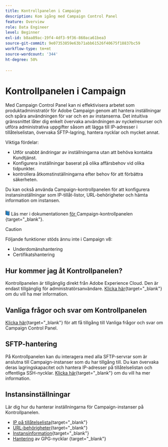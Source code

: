 ```yaml
---
title: Kontrollpanelen i Campaign
description: Kom igång med Campaign Control Panel
feature: Overview
role: Data Engineer
level: Beginner
exl-id: b8aa89ac-19f4-4df3-9f36-860aca61bea3
source-git-commit: 9e07353859e63b71abb61526f40675f18837bc59
workflow-type: tm+mt
source-wordcount: '344'
ht-degree: 50%

---
```


# Kontrollpanelen i Campaign

Med Campaign Control Panel kan ni effektivisera arbetet som produktadministratör för Adobe Campaign genom att hantera inställningar och spåra användningen för var och en av instanserna. Det intuitiva gränssnittet låter dig enkelt övervaka användningen av nyckelresurser och utföra administrativa uppgifter såsom att lägga till IP-adresser i tillåtelselistan, övervaka SFTP-lagring, hantera nycklar och mycket annat.

Viktiga fördelar:

* Utför snabbt ändringar av inställningarna utan att behöva kontakta Kundtjänst.
* Konfigurera inställningar baserat på olika affärsbehov vid olika tidpunkter.
* kontrollera åtkomstinställningarna efter behov för att förbättra säkerheten.

Du kan också använda Campaign-kontrollpanelen för att konfigurera instansinställningar som IP-tillåt-listor, URL-behörigheter och hämta information om instansen.

![](../assets/do-not-localize/book.png) Läs mer i dokumentationen [ för ](https://experienceleague.adobe.com/docs/control-panel/using/control-panel-home.html?lang=sv)Campaign-kontrollpanelen {target=&quot;_blank&quot;}.

>[!CAUTION]
> Följande funktioner stöds ännu inte i Campaign v8:
>
>* Underdomänshantering
>* Certifikatshantering

>


## Hur kommer jag åt Kontrollpanelen?

Kontrollpanelen är tillgänglig direkt från Adobe Experience Cloud. Den är endast tillgänglig för administratörsanvändare. [Klicka här](https://experienceleague.adobe.com/docs/control-panel/using/discover-control-panel/accessing-control-panel.html){target=&quot;_blank&quot;} om du vill ha mer information.

## Vanliga frågor och svar om Kontrollpanelen

[Klicka här](https://experienceleague.adobe.com/docs/control-panel/using/faq.html?lang=en#control-panel){target=&quot;_blank&quot;} för att få tillgång till Vanliga frågor och svar om Campaign Control Panel.

## SFTP-hantering

På Kontrollpanelen kan du interagera med alla SFTP-servrar som är anslutna till Campaign-instanser som du har tillgång till. Du kan övervaka deras lagringskapacitet och hantera IP-adresser på tillåtelselistan och offentliga SSH-nycklar. [Klicka här](https://experienceleague.adobe.com/docs/control-panel/using/sftp-management/about-sftp-management.html?lang=sv#sftp-management){target=&quot;_blank&quot;} om du vill ha mer information.

## Instansinställningar

Lär dig hur du hanterar inställningarna för Campaign-instanser på Kontrollpanelen.
* [IP på tillåtelselista](https://experienceleague.adobe.com/docs/control-panel/using/instances-settings/ip-allow-listing-instance-access.html){target=&quot;_blank&quot;}
* [URL-behörigheter](https://experienceleague.adobe.com/docs/control-panel/using/instances-settings/url-permissions.html){target=&quot;_blank&quot;}
* [Instansinformation](https://experienceleague.adobe.com/docs/control-panel/using/instances-settings/instance-details.html){target=&quot;_blank&quot;}
* [Hantering](https://experienceleague.adobe.com/docs/control-panel/using/instances-settings/gpg-keys-management.html) av GPG-nycklar {target=&quot;_blank&quot;}
